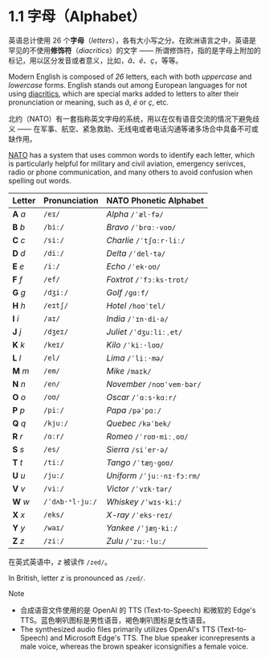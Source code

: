 # 1.1 字母（Alphabet）

英语总计使用 26 个**字母**（*letters*），各有大小写之分。在欧洲语言之中，英语是罕见的不使用**修饰符**（*diacritics*）的文字 —— 所谓修饰符，指的是字母上附加的标记，用以区分发音或者意义，比如，*â*、*é*、*ç*，等等。

Modern English is composed of *26* letters, each with both *uppercase* and *lowercase* forms. English stands out among European languages for not using [diacritics](https://en.wikipedia.org/wiki/Diacritic), which are special marks added to letters to alter their pronunciation or meaning, such as *â*, *é* or *ç*, etc.

北约（NATO）有一套指称英文字母的系统，用以在仅有语音交流的情况下避免歧义 —— 在军事、航空、紧急救助、无线电或者电话沟通等诸多场合中具备不可或缺作用。

[NATO](https://en.wikipedia.org/wiki/NATO) has a system that uses common words to identify each letter, which is particularly helpful for military and civil aviation, emergency serivces, radio or phone communication, and many others to avoid confusion when spelling out words.

| Letter    | Pronunciation                                                                                                                        | NATO Phonetic Alphabet                                                                                                                                          |
| --------- | ------------------------------------------------------------------------------------------------------------------------------------ | --------------------------------------------------------------------------------------------------------------------------------------------------------------- |
| **A** *a* | `/eɪ/` <span class="speak-word-inline" data-audio-us="/audios/us/a-us-guy.mp3" data-audio-uk="/audios/us/a-us-jen.mp3"></span>       | *Alpha*    `/ˈæl·fə/`<span class="speak-word-inline" data-audio-us="/audios/us/Alpha-us-guy·mp3" data-audio-uk="/audios/us/Alpha-us-jen.mp3"></span>            |
| **B** *b* | `/biː/` <span class="speak-word-inline" data-audio-us="/audios/us/b-us-guy.mp3" data-audio-uk="/audios/us/b-us-jen.mp3"></span>      | *Bravo*    `/ˈbrɑː·voʊ/`<span class="speak-word-inline" data-audio-us="/audios/us/Bravo-us-guy.mp3" data-audio-uk="/audios/us/Bravo-us-jen.mp3"></span>         |
| **C** *c* | `/siː/` <span class="speak-word-inline" data-audio-us="/audios/us/c-us-guy.mp3" data-audio-uk="/audios/us/c-us-jen.mp3"></span>      | *Charlie*  `/ˈtʃɑːr·liː/`<span class="speak-word-inline" data-audio-us="/audios/us/Charlie-us-guy.mp3" data-audio-uk="/audios/us/Charlie-us-jen.mp3"></span>    |
| **D** *d* | `/diː/` <span class="speak-word-inline" data-audio-us="/audios/us/d-us-guy.mp3" data-audio-uk="/audios/us/d-us-jen.mp3"></span>      | *Delta*    `/ˈdel·tə/`<span class="speak-word-inline" data-audio-us="/audios/us/Delta-us-guy.mp3" data-audio-uk="/audios/us/Delta-us-jen.mp3"></span>           |
| **E** *e* | `/iː/` <span class="speak-word-inline" data-audio-us="/audios/us/e-us-guy.mp3" data-audio-uk="/audios/us/e-us-jen.mp3"></span>       | *Echo*     `/ˈek·oʊ/`<span class="speak-word-inline" data-audio-us="/audios/us/Echo-us-guy.mp3" data-audio-uk="/audios/us/Echo-us-jen.mp3"></span>              |
| **F** *f* | `/ef/` <span class="speak-word-inline" data-audio-us="/audios/us/f-us-guy.mp3" data-audio-uk="/audios/us/f-us-jen.mp3"></span>       | *Foxtrot*  `/ˈfɔːks·trɒt/`<span class="speak-word-inline" data-audio-us="/audios/us/Foxtrot-us-guy.mp3" data-audio-uk="/audios/us/Foxtrot-us-jen.mp3"></span>   |
| **G** *g* | `/dʒiː/` <span class="speak-word-inline" data-audio-us="/audios/us/g-us-guy.mp3" data-audio-uk="/audios/us/g-us-jen.mp3"></span>     | *Golf*     `/ɡɑːf/`<span class="speak-word-inline" data-audio-us="/audios/us/Golf-us-guy.mp3" data-audio-uk="/audios/us/Golf-us-jen.mp3"></span>                |
| **H** *h* | `/eɪtʃ/` <span class="speak-word-inline" data-audio-us="/audios/us/h-us-guy.mp3" data-audio-uk="/audios/us/h-us-jen.mp3"></span>     | *Hotel*    `/hoʊˈtel/`<span class="speak-word-inline" data-audio-us="/audios/us/Hotel-us-guy.mp3" data-audio-uk="/audios/us/Hotel-us-jen.mp3"></span>           |
| **I** *i* | `/aɪ/` <span class="speak-word-inline" data-audio-us="/audios/us/i-us-guy.mp3" data-audio-uk="/audios/us/i-us-jen.mp3"></span>       | *India*    `/ˈɪn·di·ə/`<span class="speak-word-inline" data-audio-us="/audios/us/India-us-guy.mp3" data-audio-uk="/audios/us/India-us-jen.mp3"></span>          |
| **J** *j* | `/dʒeɪ/` <span class="speak-word-inline" data-audio-us="/audios/us/j-us-guy.mp3" data-audio-uk="/audios/us/j-us-jen.mp3"></span>     | *Juliet*   `/ˈdʒuːliːˌet/`<span class="speak-word-inline" data-audio-us="/audios/us/Juliet-us-guy.mp3" data-audio-uk="/audios/us/Juliet-us-jen.mp3"></span>     |
| **K** *k* | `/keɪ/` <span class="speak-word-inline" data-audio-us="/audios/us/k-us-guy.mp3" data-audio-uk="/audios/us/k-us-jen.mp3"></span>      | *Kilo*     `/ˈkiː·loʊ/`<span class="speak-word-inline" data-audio-us="/audios/us/Kilo-us-guy.mp3" data-audio-uk="/audios/us/Kilo-us-jen.mp3"></span>            |
| **L** *l* | `/el/` <span class="speak-word-inline" data-audio-us="/audios/us/l-us-guy.mp3" data-audio-uk="/audios/us/l-us-jen.mp3"></span>       | *Lima*     `/ˈliː·mə/`<span class="speak-word-inline" data-audio-us="/audios/us/Lima-us-guy.mp3" data-audio-uk="/audios/us/Lima-us-jen.mp3"></span>             |
| **M** *m* | `/em/` <span class="speak-word-inline" data-audio-us="/audios/us/m-us-guy.mp3" data-audio-uk="/audios/us/m-us-jen.mp3"></span>       | *Mike*     `/maɪk/`<span class="speak-word-inline" data-audio-us="/audios/us/Mike-us-guy.mp3" data-audio-uk="/audios/us/Mike-us-jen.mp3"></span>                |
| **N** *n* | `/en/` <span class="speak-word-inline" data-audio-us="/audios/us/n-us-guy.mp3" data-audio-uk="/audios/us/n-us-jen.mp3"></span>       | *November* `/noʊˈvem·bər/`<span class="speak-word-inline" data-audio-us="/audios/us/November-us-guy.mp3" data-audio-uk="/audios/us/November-us-jen.mp3"></span> |
| **O** *o* | `/oʊ/` <span class="speak-word-inline" data-audio-us="/audios/us/o-us-guy.mp3" data-audio-uk="/audios/us/o-us-jen.mp3"></span>       | *Oscar*    `/ˈɑːs·kɑːr/`<span class="speak-word-inline" data-audio-us="/audios/us/Oscar-us-guy.mp3" data-audio-uk="/audios/us/Oscar-us-jen.mp3"></span>         |
| **P** *p* | `/piː/` <span class="speak-word-inline" data-audio-us="/audios/us/p-us-guy.mp3" data-audio-uk="/audios/us/p-us-jen.mp3"></span>      | *Papa*     `/pəˈpɑː/`<span class="speak-word-inline" data-audio-us="/audios/us/Papa-us-guy.mp3" data-audio-uk="/audios/us/Papa-us-jen.mp3"></span>              |
| **Q** *q* | `/kjuː/` <span class="speak-word-inline" data-audio-us="/audios/us/q-us-guy.mp3" data-audio-uk="/audios/us/q-us-jen.mp3"></span>     | *Quebec*   `/kəˈbek/`<span class="speak-word-inline" data-audio-us="/audios/us/Quebec-us-guy.mp3" data-audio-uk="/audios/us/Quebec-us-jen.mp3"></span>          |
| **R** *r* | `/ɑːr/` <span class="speak-word-inline" data-audio-us="/audios/us/r-us-guy.mp3" data-audio-uk="/audios/us/r-us-jen.mp3"></span>      | *Romeo*    `/ˈroʊ·miːˌoʊ/`<span class="speak-word-inline" data-audio-us="/audios/us/Romeo-us-guy.mp3" data-audio-uk="/audios/us/Romeo-us-jen.mp3"></span>       |
| **S** *s* | `/es/` <span class="speak-word-inline" data-audio-us="/audios/us/s-us-guy.mp3" data-audio-uk="/audios/us/s-us-jen.mp3"></span>       | *Sierra*   `/siˈer·ə/`<span class="speak-word-inline" data-audio-us="/audios/us/Sierra-us-guy.mp3" data-audio-uk="/audios/us/Sierra-us-jen.mp3"></span>         |
| **T** *t* | `/tiː/` <span class="speak-word-inline" data-audio-us="/audios/us/t-us-guy.mp3" data-audio-uk="/audios/us/t-us-jen.mp3"></span>      | *Tango*    `/ˈtæŋ·ɡoʊ/`<span class="speak-word-inline" data-audio-us="/audios/us/Tango-us-guy.mp3" data-audio-uk="/audios/us/Tango-us-jen.mp3"></span>          |
| **U** *u* | `/juː/` <span class="speak-word-inline" data-audio-us="/audios/us/u-us-guy.mp3" data-audio-uk="/audios/us/u-us-jen.mp3"></span>      | *Uniform*  `/ˈjuː·nɪ·fɔːrm/`<span class="speak-word-inline" data-audio-us="/audios/us/Uniform-us-guy.mp3" data-audio-uk="/audios/us/Uniform-us-jen.mp3"></span> |
| **V** *v* | `/viː/` <span class="speak-word-inline" data-audio-us="/audios/us/v-us-guy.mp3" data-audio-uk="/audios/us/v-us-jen.mp3"></span>      | *Victor*   `/ˈvɪk·tər/`<span class="speak-word-inline" data-audio-us="/audios/us/Victor-us-guy.mp3" data-audio-uk="/audios/us/Victor-us-jen.mp3"></span>        |
| **W** *w* | `/ˈdʌb·ᵊl·juː/` <span class="speak-word-inline" data-audio-us="/audios/us/w-us-guy.mp3" data-audio-uk="/audios/us/w-us-jen.mp3"></span> | *Whiskey*  `/ˈwɪs·kiː/`<span class="speak-word-inline" data-audio-us="/audios/us/Whiskey-us-guy.mp3" data-audio-uk="/audios/us/Whiskey-us-jen.mp3"></span>      |
| **X** *x* | `/eks/` <span class="speak-word-inline" data-audio-us="/audios/us/x-us-guy.mp3" data-audio-uk="/audios/us/x-us-jen.mp3"></span>      | *X-ray*    `/ˈeks·reɪ/`<span class="speak-word-inline" data-audio-us="/audios/us/X-ray-us-guy.mp3" data-audio-uk="/audios/us/X-ray-us-jen.mp3"></span>          |
| **Y** *y* | `/waɪ/` <span class="speak-word-inline" data-audio-us="/audios/us/y-us-guy.mp3" data-audio-uk="/audios/us/y-us-jen.mp3"></span>      | *Yankee*   `/ˈjæŋ·kiː/`<span class="speak-word-inline" data-audio-us="/audios/us/Yankee-us-guy.mp3" data-audio-uk="/audios/us/Yankee-us-jen.mp3"></span>        |
| **Z** *z* | `/ziː/` <span class="speak-word-inline" data-audio-us="/audios/us/z-us-guy.mp3" data-audio-uk="/audios/us/z-us-jen.mp3"></span>      | *Zulu*     `/ˈzuː·luː/`<span class="speak-word-inline" data-audio-us="/audios/us/Zulu-us-guy.mp3" data-audio-uk="/audios/us/Zulu-us-jen.mp3"></span>            |

在英式英语中，*z* 被读作 `/zed/`。

In British, letter *z* is pronounced as `/zed/`.

> [!Note]
>
> * 合成语音文件使用的是 OpenAI 的 TTS (Text-to-Speech) 和微软的 Edge's TTS。蓝色喇叭图标<span class="speak-word-inline" data-audio-us="/audios/us/Alpha-us-guy.mp3"></span>是男性语音，褐色喇叭图标<span class="speak-word-inline" data-audio-uk="/audios/us/Alpha-us-jen.mp3"></span>是女性语音。
> * The synthesized audio files primarily utilizes OpenAI's TTS (Text-to-Speech) and Microsoft Edge's TTS. The blue speaker icon<span class="speak-word-inline" data-audio-us="/audios/us/Alpha-us-guy.mp3"></span>represents a male voice, whereas the brown speaker icon<span class="speak-word-inline" data-audio-uk="/audios/us/Alpha-us-jen.mp3"></span>signifies a female voice.
